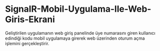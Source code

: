 # SignalR-Mobil-Uygulama-Ile-Web-Giris-Ekrani
Geliştirilen uygulamanın web giriş panelinde üye numarasını giren kullanıcı edindiği kodu mobil uygulamaya girerek web üzerinden oturum açma işlemini gerçekleştirir.
